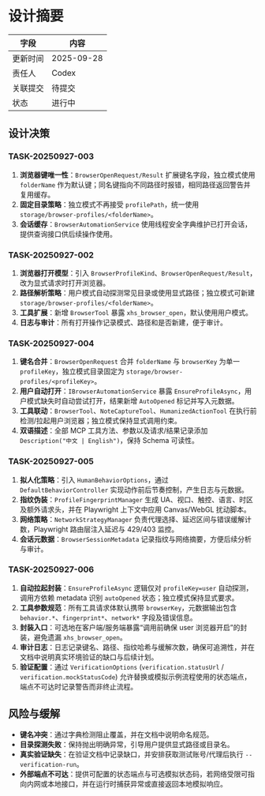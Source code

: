 # 设计摘要

| 字段 | 内容 |
| --- | --- |
| 更新时间 | 2025-09-28 |
| 责任人 | Codex |
| 关联提交 | 待提交 |
| 状态 | 进行中 |

## 设计决策

### TASK-20250927-003
1. **浏览器键唯一性**：`BrowserOpenRequest/Result` 扩展键名字段，独立模式使用 `folderName` 作为默认键；同名键指向不同路径时报错，相同路径返回警告并复用缓存。
2. **固定目录策略**：独立模式不再接受 `profilePath`，统一使用 `storage/browser-profiles/<folderName>`。
3. **会话缓存**：`BrowserAutomationService` 使用线程安全字典维护已打开会话，提供查询接口供后续操作使用。

### TASK-20250927-002
1. **浏览器打开模型**：引入 `BrowserProfileKind`、`BrowserOpenRequest/Result`，改为显式请求时打开浏览器。
2. **路径解析策略**：用户模式自动探测常见目录或使用显式路径；独立模式可新建 `storage/browser-profiles/<folderName>`。
3. **工具扩展**：新增 `BrowserTool` 暴露 `xhs_browser_open`，默认使用用户模式。
4. **日志与审计**：所有打开操作记录模式、路径和是否新建，便于审计。

### TASK-20250927-004
1. **键名合并**：`BrowserOpenRequest` 合并 `folderName` 与 `browserKey` 为单一 `profileKey`，独立模式目录固定为 `storage/browser-profiles/<profileKey>`。
2. **用户自动打开**：`IBrowserAutomationService` 暴露 `EnsureProfileAsync`，用户模式缺失时自动尝试打开，结果新增 `AutoOpened` 标记并写入元数据。
3. **工具联动**：`BrowserTool`、`NoteCaptureTool`、`HumanizedActionTool` 在执行前检测/拉起用户浏览器；独立模式保持显式调用约束。
4. **双语描述**：全部 MCP 工具方法、参数以及请求/结果记录添加 `Description("中文 | English")`，保持 Schema 可读性。

### TASK-20250927-005
1. **拟人化策略**：引入 `HumanBehaviorOptions`，通过 `DefaultBehaviorController` 实现动作前后节奏控制，产生日志与元数据。
2. **指纹伪装**：`ProfileFingerprintManager` 生成 UA、视口、触控、语言、时区及额外请求头，并在 Playwright 上下文中应用 Canvas/WebGL 扰动脚本。
3. **网络策略**：`NetworkStrategyManager` 负责代理选择、延迟区间与错误缓解计数，Playwright 路由层注入延迟与 429/403 监控。
4. **会话元数据**：`BrowserSessionMetadata` 记录指纹与网络摘要，方便后续分析与审计。

### TASK-20250927-006
1. **自动拉起封装**：`EnsureProfileAsync` 逻辑仅对 `profileKey=user` 自动探测，调用方依赖 metadata 识别 `autoOpened` 状态；独立模式保持显式要求。
2. **工具参数规范**：所有工具请求体默认携带 `browserKey`，元数据输出包含 `behavior.*`、`fingerprint*`、`network*` 字段及错误信息。
3. **封装入口**：可选地在客户端/服务端暴露“调用前确保 user 浏览器开启”的封装，避免遗漏 `xhs_browser_open`。
4. **审计日志**：日志记录键名、路径、指纹哈希与缓解次数，确保可追溯性，并在文档中说明真实环境验证的缺口与后续计划。
5. **验证配置**：通过 `VerificationOptions` (`verification.statusUrl` / `verification.mockStatusCode`) 允许替换或模拟示例流程使用的状态端点，端点不可达时记录警告而非终止流程。

## 风险与缓解

- **键名冲突**：通过字典检测阻止覆盖，并在文档中说明命名规范。
- **目录探测失败**：保持抛出明确异常，引导用户提供显式路径或目录名。
- **真实验证缺失**：在验证文档中记录缺口，并安排获取测试账号/代理后执行 `--verification-run`。
- **外部端点不可达**：提供可配置的状态端点与可选模拟状态码，若网络受限可指向内网或本地接口，并在运行时捕获异常或直接返回本地模拟响应。
